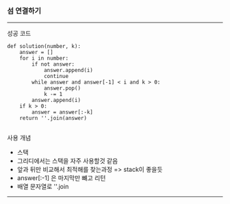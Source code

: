 ### 섬 연결하기

---

성공 코드

```
def solution(number, k):
    answer = []
    for i in number:
        if not answer:
            answer.append(i)
            continue
        while answer and answer[-1] < i and k > 0:
            answer.pop()
            k -= 1
        answer.append(i)
    if k > 0:
        answer = answer[:-k]
    return ''.join(answer)


```

사용 개념

- 스택
- 그리디에서는 스택을 자주 사용할것 같음
- 앞과 뒤만 비교해서 최적해를 찾는과정 => stack이 좋을듯
- answer[:-1] 은 마지막만 뺴고 리턴
- 배열 문자열로 ''.join

---
